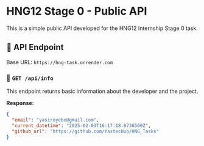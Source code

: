 # HNG12 Stage 0 - Public API

This is a simple public API developed for the HNG12 Internship Stage 0 task.

## 🚀 API Endpoint
Base URL: `https://hng-task.onrender.com`

### 📌 `GET /api/info`
This endpoint returns basic information about the developer and the project.

**Response:**
```json
{
  "email": "yasiroyebo@gmail.com",
  "current_datetime": "2025-02-03T16:17:18.8736560Z",
  "github_url": "https://github.com/YastecHub/HNG_Tasks"
}
